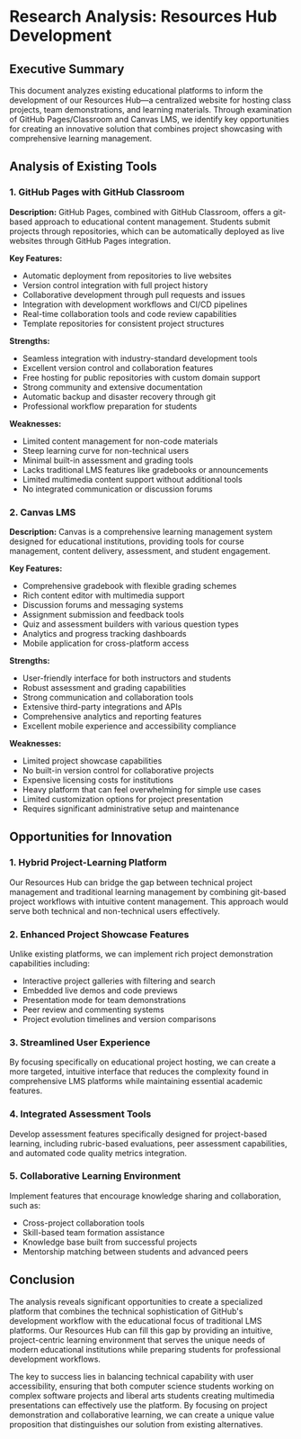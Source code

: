 # Research Analysis: Resources Hub Development

## Executive Summary

This document analyzes existing educational platforms to inform the development of our Resources Hub—a centralized website for hosting class projects, team demonstrations, and learning materials. Through examination of GitHub Pages/Classroom and Canvas LMS, we identify key opportunities for creating an innovative solution that combines project showcasing with comprehensive learning management.

## Analysis of Existing Tools

### 1. GitHub Pages with GitHub Classroom

**Description:**
GitHub Pages, combined with GitHub Classroom, offers a git-based approach to educational content management. Students submit projects through repositories, which can be automatically deployed as live websites through GitHub Pages integration.

**Key Features:**
- Automatic deployment from repositories to live websites
- Version control integration with full project history
- Collaborative development through pull requests and issues
- Integration with development workflows and CI/CD pipelines
- Real-time collaboration tools and code review capabilities
- Template repositories for consistent project structures

**Strengths:**
- Seamless integration with industry-standard development tools
- Excellent version control and collaboration features
- Free hosting for public repositories with custom domain support
- Strong community and extensive documentation
- Automatic backup and disaster recovery through git
- Professional workflow preparation for students

**Weaknesses:**
- Limited content management for non-code materials
- Steep learning curve for non-technical users
- Minimal built-in assessment and grading tools
- Lacks traditional LMS features like gradebooks or announcements
- Limited multimedia content support without additional tools
- No integrated communication or discussion forums

### 2. Canvas LMS

**Description:**
Canvas is a comprehensive learning management system designed for educational institutions, providing tools for course management, content delivery, assessment, and student engagement.

**Key Features:**
- Comprehensive gradebook with flexible grading schemes
- Rich content editor with multimedia support
- Discussion forums and messaging systems
- Assignment submission and feedback tools
- Quiz and assessment builders with various question types
- Analytics and progress tracking dashboards
- Mobile application for cross-platform access

**Strengths:**
- User-friendly interface for both instructors and students
- Robust assessment and grading capabilities
- Strong communication and collaboration tools
- Extensive third-party integrations and APIs
- Comprehensive analytics and reporting features
- Excellent mobile experience and accessibility compliance

**Weaknesses:**
- Limited project showcase capabilities
- No built-in version control for collaborative projects
- Expensive licensing costs for institutions
- Heavy platform that can feel overwhelming for simple use cases
- Limited customization options for project presentation
- Requires significant administrative setup and maintenance

## Opportunities for Innovation

### 1. Hybrid Project-Learning Platform
Our Resources Hub can bridge the gap between technical project management and traditional learning management by combining git-based project workflows with intuitive content management. This approach would serve both technical and non-technical users effectively.

### 2. Enhanced Project Showcase Features
Unlike existing platforms, we can implement rich project demonstration capabilities including:
- Interactive project galleries with filtering and search
- Embedded live demos and code previews
- Presentation mode for team demonstrations
- Peer review and commenting systems
- Project evolution timelines and version comparisons

### 3. Streamlined User Experience
By focusing specifically on educational project hosting, we can create a more targeted, intuitive interface that reduces the complexity found in comprehensive LMS platforms while maintaining essential academic features.

### 4. Integrated Assessment Tools
Develop assessment features specifically designed for project-based learning, including rubric-based evaluations, peer assessment capabilities, and automated code quality metrics integration.

### 5. Collaborative Learning Environment
Implement features that encourage knowledge sharing and collaboration, such as:
- Cross-project collaboration tools
- Skill-based team formation assistance
- Knowledge base built from successful projects
- Mentorship matching between students and advanced peers

## Conclusion

The analysis reveals significant opportunities to create a specialized platform that combines the technical sophistication of GitHub's development workflow with the educational focus of traditional LMS platforms. Our Resources Hub can fill this gap by providing an intuitive, project-centric learning environment that serves the unique needs of modern educational institutions while preparing students for professional development workflows.

The key to success lies in balancing technical capability with user accessibility, ensuring that both computer science students working on complex software projects and liberal arts students creating multimedia presentations can effectively use the platform. By focusing on project demonstration and collaborative learning, we can create a unique value proposition that distinguishes our solution from existing alternatives.